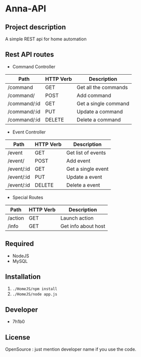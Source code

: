 Anna-API
=====================

## Project description

A simple REST api for home automation


## Rest API routes

* Command Controller

| Path            | HTTP Verb | Description                 
|-----------------|-----------|-----------------------------
| /command        | GET 	  | Get all the commands     
| /command/       | POST      | Add command     
| /command/:id    | GET       | Get a single command           
| /command/:id    | PUT       | Update a command   
| /command/:id    | DELETE    | Delete a command

* Event Controller

| Path            | HTTP Verb | Description                 
|-----------------|-----------|-----------------------------
| /event          | GET 	  | Get list of events  
| /event/         | POST      | Add event     
| /event/:id      | GET       | Get a single event           
| /event/:id      | PUT       | Update a event   
| /event/:id      | DELETE    | Delete a event

* Special Routes

| Path            | HTTP Verb | Description                 
|-----------------|-----------|-----------------------------
| /action	      | GET 	  | Launch action
| /info		      | GET 	  | Get info about host


## Required

* NodeJS
* MySQL

## Installation

1. ```./HomeJS/npm install ```
2. ```./HomeJS/node app.js ```


## Developer

* 7h1b0


## License

OpenSource : just mention developer name if you use the code.